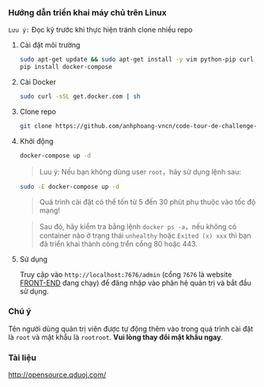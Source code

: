 ### Hướng dẫn triển khai máy chủ trên Linux

`Lưu ý:` Đọc kỹ trước khi thực hiện tránh clone nhiều repo

1. Cài đặt môi trường

    ```bash
    sudo apt-get update && sudo apt-get install -y vim python-pip curl git
    pip install docker-compose
    ```

2. Cài Docker 

   ```bash
   sudo curl -sSL get.docker.com | sh
   ```


3. Clone repo

    ```bash
    git clone https://github.com/anhphoang-vncn/code-tour-de-challenge-back-end.git && cd code-tour-de-challenge-back-end
    ```

4. Khởi động

    ```bash
    docker-compose up -d
    ```

    > Luu ý: Nếu bạn không dùng user `root`，hãy sử dụng lệnh sau:
    
    ```bash
    sudo -E docker-compose up -d
    ```

    > Quá trình cài đặt có thể tốn từ 5 đến 30 phút phụ thuộc vào tốc độ mạng!

    > Sau đó, hãy kiểm tra bằng lệnh `docker ps -a`，nếu không có container nào ở trạng thái `unhealthy` hoặc `Exited (x) xxx` thì bạn đã triển khai thành công trển cổng 80 hoặc 443.

5. Sử dụng

    Truy cập vào `http://localhost:7676/admin` (cổng `7676` là website [FRONT-END](https://github.com/anhphoang-vncn/code-tour-de-challenge) đang chạy) để đăng nhập vào phân hệ quản trị và bắt đầu sử dụng.

### Chú ý

Tên người dùng quản trị viên được tự động thêm vào trong quá trình cài đặt là `root` và mật khẩu là `rootroot`. **Vui lòng thay đổi mật khẩu ngay**.

### Tài liệu 

http://opensource.qduoj.com/
